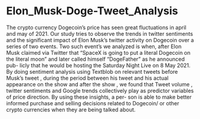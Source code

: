 # Elon_Musk-Doge-Tweet_Analysis
The crypto currency Dogecoin’s price has seen great fluctuations in april and may of 2021. Our study tries to observe the trends in twitter sentiments and the significant impact of Elon Musk’s twitter activity on Dogecoin over a series of two events. Two such event’s we analyzed is when, after Elon Musk claimed via Twitter that “SpaceX is going to put a literal Dogecoin on the literal moon” and later called himself “DogeFather” as he announced pub- licly that he would be hosting the Saturday Night Live on 8 May 2021. By doing sentiment analysis using Textblob on relevant tweets before Musk’s tweet , during the period between his tweet and his actual appearance on the show and after the show , we found that Tweet volume , twitter sentiments and Google trends collectively play as predictor variables of price direction. By using these insights, a per- son is able to make better informed purchase and selling decisions related to Dogecoin/ or other crypto currencies when they are being talked about.
